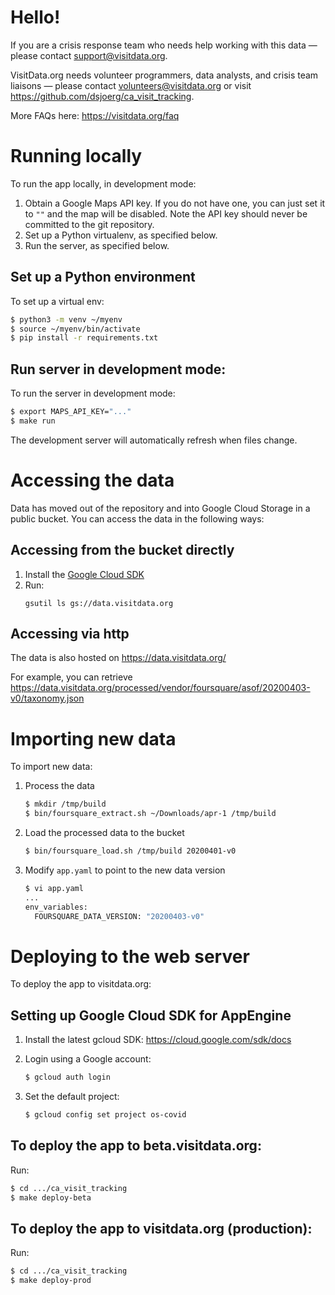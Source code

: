 # Hello!

If you are a crisis response team who needs help working with this data — please contact support@visitdata.org.

VisitData.org needs volunteer programmers, data analysts, and crisis team liaisons — please contact volunteers@visitdata.org or visit https://github.com/dsjoerg/ca_visit_tracking.

More FAQs here: https://visitdata.org/faq


# Running locally
To run the app locally, in development mode:

1. Obtain a Google Maps API key. If you do not have one, you can just set it to
   `""` and the map will be disabled. Note the API key should never be committed
   to the git repository.
2. Set up a Python virtualenv, as specified below.
3. Run the server, as specified below.

## Set up a Python environment
To set up a virtual env:
```bash
$ python3 -m venv ~/myenv
$ source ~/myenv/bin/activate
$ pip install -r requirements.txt
```

## Run server in development mode:
To run the server in development mode:

```bash
$ export MAPS_API_KEY="..."
$ make run
```

The development server will automatically refresh when files change.

# Accessing the data
Data has moved out of the repository and into Google Cloud Storage in
a public bucket. You can access the data in the following ways:

## Accessing from the bucket directly
1. Install the [Google Cloud SDK](https://cloud.google.com/sdk/install)
2. Run:
    ```
    gsutil ls gs://data.visitdata.org
    ```

## Accessing via http
The data is also hosted on https://data.visitdata.org/

For example, you can retrieve
https://data.visitdata.org/processed/vendor/foursquare/asof/20200403-v0/taxonomy.json

# Importing new data
To import new data:

1. Process the data
   
   ```bash
   $ mkdir /tmp/build
   $ bin/foursquare_extract.sh ~/Downloads/apr-1 /tmp/build 
   ```

2. Load the processed data to the bucket

   ```bash
   $ bin/foursquare_load.sh /tmp/build 20200401-v0 
   ```

3. Modify `app.yaml` to point to the new data version

   ```bash
   $ vi app.yaml
   ...
   env_variables:
     FOURSQUARE_DATA_VERSION: "20200403-v0"
   ```

# Deploying to the web server
To deploy the app to visitdata.org:

## Setting up Google Cloud SDK for AppEngine
1. Install the latest gcloud SDK: https://cloud.google.com/sdk/docs
2. Login using a Google account:

   ```bash
   $ gcloud auth login
   ```
   
3. Set the default project:

   ```bash
   $ gcloud config set project os-covid
   ```
   
## To deploy the app to beta.visitdata.org:
Run:

```bash
$ cd .../ca_visit_tracking
$ make deploy-beta
```

## To deploy the app to visitdata.org (production):
Run:

```bash
$ cd .../ca_visit_tracking
$ make deploy-prod
```
